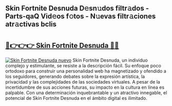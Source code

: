 ## Skin Fortnite Desnuda D𝚎sn𝚞dos filtr𝚊dos - Parts-qaQ Vid𝚎os f𝚘tos - N𝚞evas filtr𝚊ciones atr𝚊ctivas bclis

# <h2><a href="http://mb9ggiz.tromn.icu/?c=Skin+Fortnite+Desnuda">🔗👉👉👉 Skin Fortnite Desnuda 🔗🔗</a></h2>

[![Skin Fortnite Desnuda nuevo](https://i.imgur.com/pEAQMta.gif)](http://mb9ggiz.tromn.icu/?c=Skin+Fortnite+Desnuda)
Skin Fortnite Desnuda, un individuo complejo y estimulante, se resiste a la descripción fácil. Su enfoque poco ortodoxo para construir una personalidad web ha magnetizado y ofendido a los seguidores, generando debates sobre la expresión artística, la privacidad y las complejidades de las sociedades virtuales. A pesar de la incertidumbre de sus acciones futuras, su impacto en la cultura en línea es palpable. Con una determinación inquebrantable y un atractivo innegable, el potencial de Skin Fortnite Desnuda en el ámbito digital es ilimitado.

